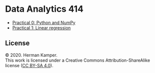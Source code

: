 Data Analytics 414
==================

- [Practical 0: Python and NumPy](https://colab.research.google.com/github/kamperh/data414/blob/main/practicals/python_numpy/python_numpy.ipynb)
- [Practical 1: Linear regression](https://colab.research.google.com/github/kamperh/data414/blob/main/practicals/linear_regression/data414_linear_regression.ipynb)

License
-------
&copy; 2020. Herman Kamper.  
This work is licensed under a Creative Commons Attribution-ShareAlike
license ([CC BY-SA 4.0](http://creativecommons.org/licenses/by-sa/4.0/)).
